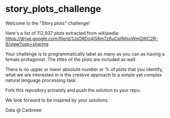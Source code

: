 # story_plots_challenge

Welcome to the "Story plots" challenge!

Here's a list of 112,937 plots extracted from wikipedia:
https://drive.google.com/file/d/1JsORDo4i58m7z6uCpINtiixWmQWC2R-8/view?usp=sharing

Your challenge is to programmatically label as many as you can as having a female protagonist. The titles of the plots are included as well.

There is no upper or lower absolute number or % of plots that you identify, what we are interested in is the creative approach to a simple yet complex natural language processing task.

Fork this repository privately and push the solution to your repo.

We look forward to be inspired by your solutions.

Data @ Carbmee
